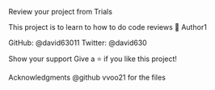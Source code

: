 Review your project from Trials

This project is to learn to how to do code reviews 
👤 Author1

GitHub: @david63011 Twitter: @david630

Show your support Give a ⭐️ if you like this project!

Acknowledgments @github vvoo21 for the files

